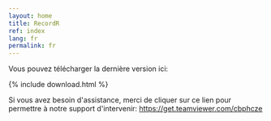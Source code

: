 ```yaml
---
layout: home
title: RecordR
ref: index
lang: fr
permalink: fr
---
```


Vous pouvez télécharger la dernière version ici:

{% include download.html %}

Si vous avez besoin d'assistance, merci de cliquer sur ce lien pour permettre à notre support d'intervenir: <https://get.teamviewer.com/cbphcze>
